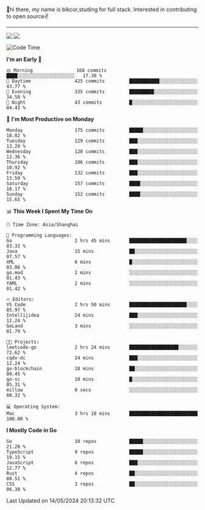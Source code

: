👋hi there, my name is blkcor,studing for full stack.
Interested in contributing to open source✌️

<hr/>

![](https://github-readme-stats.vercel.app/api?username=blkcor)
<a href="https://github.com/blkcor/github-readme-stats">
    <img align="left" src="https://github-readme-stats.vercel.app/api/top-langs/?username=blkcor&hide=jupyter%20notebook,shaderlab,tex,c%23&langs_count=9" />
</a>


<!--START_SECTION:waka-->
![Code Time](http://img.shields.io/badge/Code%20Time-1%2C046%20hrs%2012%20mins-blue)

**I'm an Early 🐤** 

```text
🌞 Morning                168 commits         ████░░░░░░░░░░░░░░░░░░░░░   17.30 % 
🌆 Daytime                425 commits         ███████████░░░░░░░░░░░░░░   43.77 % 
🌃 Evening                335 commits         █████████░░░░░░░░░░░░░░░░   34.50 % 
🌙 Night                  43 commits          █░░░░░░░░░░░░░░░░░░░░░░░░   04.43 % 
```
📅 **I'm Most Productive on Monday** 

```text
Monday                   175 commits         █████░░░░░░░░░░░░░░░░░░░░   18.02 % 
Tuesday                  129 commits         ███░░░░░░░░░░░░░░░░░░░░░░   13.29 % 
Wednesday                120 commits         ███░░░░░░░░░░░░░░░░░░░░░░   12.36 % 
Thursday                 106 commits         ███░░░░░░░░░░░░░░░░░░░░░░   10.92 % 
Friday                   132 commits         ███░░░░░░░░░░░░░░░░░░░░░░   13.59 % 
Saturday                 157 commits         ████░░░░░░░░░░░░░░░░░░░░░   16.17 % 
Sunday                   152 commits         ████░░░░░░░░░░░░░░░░░░░░░   15.65 % 
```


📊 **This Week I Spent My Time On** 

```text
🕑︎ Time Zone: Asia/Shanghai

💬 Programming Languages: 
Go                       2 hrs 45 mins       █████████████████████░░░░   83.32 % 
Java                     15 mins             ██░░░░░░░░░░░░░░░░░░░░░░░   07.57 % 
XML                      6 mins              █░░░░░░░░░░░░░░░░░░░░░░░░   03.06 % 
go.mod                   2 mins              ░░░░░░░░░░░░░░░░░░░░░░░░░   01.43 % 
YAML                     2 mins              ░░░░░░░░░░░░░░░░░░░░░░░░░   01.42 % 

🔥 Editors: 
VS Code                  2 hrs 50 mins       █████████████████████░░░░   85.97 % 
Intellijidea             24 mins             ███░░░░░░░░░░░░░░░░░░░░░░   12.24 % 
GoLand                   3 mins              ░░░░░░░░░░░░░░░░░░░░░░░░░   01.79 % 

🐱‍💻 Projects: 
leetcode-go              2 hrs 24 mins       ██████████████████░░░░░░░   72.62 % 
cqdx-dc                  24 mins             ███░░░░░░░░░░░░░░░░░░░░░░   12.24 % 
go-blockchain            18 mins             ██░░░░░░░░░░░░░░░░░░░░░░░   09.45 % 
go-sc                    10 mins             █░░░░░░░░░░░░░░░░░░░░░░░░   05.31 % 
millow                   0 secs              ░░░░░░░░░░░░░░░░░░░░░░░░░   00.32 % 

💻 Operating System: 
Mac                      3 hrs 18 mins       █████████████████████████   100.00 % 
```

**I Mostly Code in Go** 

```text
Go                       10 repos            █████░░░░░░░░░░░░░░░░░░░░   21.28 % 
TypeScript               9 repos             █████░░░░░░░░░░░░░░░░░░░░   19.15 % 
JavaScript               6 repos             ███░░░░░░░░░░░░░░░░░░░░░░   12.77 % 
Rust                     4 repos             ██░░░░░░░░░░░░░░░░░░░░░░░   08.51 % 
CSS                      3 repos             ██░░░░░░░░░░░░░░░░░░░░░░░   06.38 % 
```




 Last Updated on 14/05/2024 20:13:32 UTC
<!--END_SECTION:waka-->


